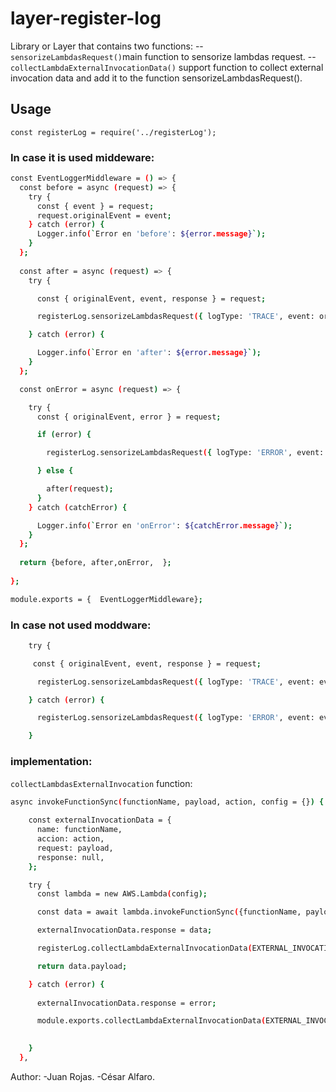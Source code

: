 # layer-register-log
Library or Layer that contains two functions:
 --`sensorizeLambdasRequest()`main function to sensorize lambdas request.
--`collectLambdaExternalInvocationData()` support function to collect external invocation data and  add it to the function  sensorizeLambdasRequest().
## Usage
```
const registerLog = require('../registerLog');
```
### In case it is used middeware:

```sh
const EventLoggerMiddleware = () => {
  const before = async (request) => {
    try {
      const { event } = request;     
      request.originalEvent = event;
    } catch (error) {
      Logger.info(`Error en 'before': ${error.message}`);
    }
  };
  
  const after = async (request) => {
    try {

      const { originalEvent, event, response } = request;

      registerLog.sensorizeLambdasRequest({ logType: 'TRACE', event: originalEvent, response });

    } catch (error) {

      Logger.info(`Error en 'after': ${error.message}`);
    }
  };

  const onError = async (request) => {

    try {
      const { originalEvent, error } = request;

      if (error) {

        registerLog.sensorizeLambdasRequest({ logType: 'ERROR', event: originalEvent, error: errorInfo });

      } else {

        after(request);
      }
    } catch (catchError) {

      Logger.info(`Error en 'onError': ${catchError.message}`);
    }
  };
  
  return {before, after,onError,  };
  
};

module.exports = {  EventLoggerMiddleware};

```
### In case not used moddware:  
```sh
    try {

     const { originalEvent, event, response } = request;

      registerLog.sensorizeLambdasRequest({ logType: 'TRACE', event: event, response });

    } catch (error) {

      registerLog.sensorizeLambdasRequest({ logType: 'ERROR', event: event, error: error.message });

    }
```
### implementation:
`collectLambdasExternalInvocation` function:
```sh
async invokeFunctionSync(functionName, payload, action, config = {}) {
   
    const externalInvocationData = {
      name: functionName,
      accion: action,
      request: payload,
      response: null,
    };

    try {
      const lambda = new AWS.Lambda(config);

      const data = await lambda.invokeFunctionSync({functionName, payload, action });

      externalInvocationData.response = data;

      registerLog.collectLambdaExternalInvocationData(EXTERNAL_INVOCATION_DATA, externalInvocationData);

      return data.payload;

    } catch (error) {
      
      externalInvocationData.response = error;

      module.exports.collectLambdaExternalInvocationData(EXTERNAL_INVOCATION_DATA, externalInvocationData);

     
    }
  },
```
Author:
-Juan Rojas.
-César Alfaro.